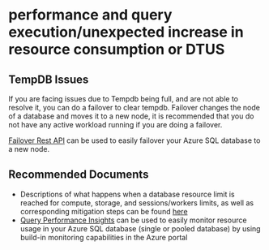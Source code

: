 <properties
	pageTitle="performance and query execution/unexpected increase in resource consumption or DTUS"
	description="performance and query execution/unexpected increase in resource consumption or DTUS"
	service="microsoft.sql"
	resource="servers"
	authors="emlisa,andikshi"
    ms.author="emlisa,andikshi"
    authorAlias="emlisa,andikshi"
	displayOrder="5"
	selfHelpType="generic"
	supportTopicIds="32630459"
	productPesIds="13491"
	cloudEnvironments="public,blackForest,fairfax, usnat, ussec, mooncake"
    resourceTags="servers, databases"
    articleId="832be260-f5b8-47dc-95ba-288bcfc7625c"
	ownershipId="AzureData_AzureSQLDB_Performance"
/>

# performance and query execution/unexpected increase in resource consumption or DTUS

## TempDB Issues

If you are facing issues due to Tempdb being full, and are not able to resolve it, you can do a failover to clear tempdb. 
Failover changes the node of a database and moves it to a new node, it is recommended that you do not have any active workload running if you are doing a failover. 

<a href="https://docs.microsoft.com/rest/api/sql/databases(failover)/failover">Failover Rest API</a> can be used to easily failover your Azure SQL database to a new node.

## **Recommended Documents**

* Descriptions of what happens when a database resource limit is reached for compute, storage, and sessions/workers limits, as well as corresponding mitigation steps can be found [here](https://docs.microsoft.com/azure/sql-database/sql-database-resource-limits-database-server#what-happens-when-database-resource-limits-are-reached?WT.mc_id=pid:13491:sid:32630459/)
* [Query Performance Insights](https://docs.microsoft.com/azure/sql-database/sql-database-query-performance?WT.mc_id=pid:13491:sid:32630459/) can be used to easily monitor resource usage in your Azure SQL database (single or pooled database) by using build-in monitoring capabilities in the Azure portal <br>


